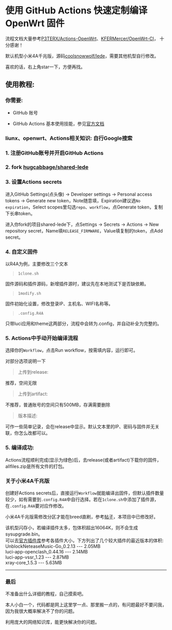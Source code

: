# 使用 GitHub Actions 快速定制编译 OpenWrt 固件

流程文档大量参考[P3TERX/Actions-OpenWrt](https://github.com/P3TERX/Actions-OpenWrt)、[KFERMercer/OpenWrt-CI](https://github.com/KFERMercer/OpenWrt-CI)，
十分感谢！

默认机型小米4A千兆版，源码[coolsnowwolf/lede](https://github.com/coolsnowwolf/lede)，需要其他机型自行修改。

喜欢的话，右上角star一下，方便再找。

## 使用教程:

### 你需要:

- GitHub 账号

- GitHub Actions 基本使用技能，参见[官方文档](https://docs.github.com/cn/actions)

### liunx、openwrt、Actions相关知识: 自行Google搜索 

### 1. 注册GitHub账号并开启GitHub Actions

### 2. fork [hugcabbage/shared-lede](https://github.com/hugcabbage/shared-lede)

### 3. 设置Actions secrets

进入GitHub Settings(点头像) → Developer settings → Personal access tokens → Generate new token，Note随意填，Expiration建议选`No expiration`，Select scopes里勾选`repo`、`workflow`，点Generate token，复制下长串token。

进入你fork的项目shared-lede下，点Settings → Secrets → Actions → New repository secret，Name填`RELEASE_FIRMWARE`，Value填复制的token，点Add secret。

### 4. 自定义固件

以R4A为例，主要修改三个文本

> `1clone.sh`

固件源码和插件源码，新增插件源时，建议先在本地测试下是否缺依赖。

> `1modify.sh`

固件初始化设置，修改登录IP、主机名、WIFI名称等。

> `.config.R4A`

只带luci应用和theme这两部分，流程中会转为.config，并自动补全为完整的。

### 5. Actions中手动开始编译流程

选择你的`Workflow`，点击Run workflow，按需填内容，运行即可。

对部分选项说明一下

> 上传到release: 

推荐，空间无限

> 上传到artifact: 

不推荐，普通账号的空间只有500MB，存满需要删除

> 版本描述: 

可作一些简单记录，会在release中显示。默认文本里的IP、密码与固件并无关联，你怎么改都可以。

### 5. 编译成功:

Actions流程顺利完成(显示为绿色)后，去release(或者artifact)下载你的固件，allfiles.zip是所有文件的打包。

### 关于小米4A千兆版

创建好Actions secrets后，直接运行`Workflow`就能编译出固件，但默认插件数量较少，如有需要到`.config.R4A`中自行选择。若在`1clone.sh`中添加了插件源，在`.config.R4A`要对应作修改。

小米4A千兆版需修改分区才能在breed直刷，参考[帖子](https://www.right.com.cn/forum/thread-4052254-1-1.html)，本项目中已修改好。

该机型闪存小，若编译插件太多，包体积超出16064K，则不会生成sysupgrade.bin。<br/>
可以去[官方插件库](https://downloads.openwrt.org/snapshots/packages/mips_24kc/packages/)参考各插件大小，下方列出了几个较大插件的最近版本的体积:<br/>
UnblockNeteaseMusic-Go_0.2.13 --- 2.05MB<br/>
luci-app-openclash_0.44.16 --- 2.14MB<br/>
luci-app-vssr_1.23 --- 2.87MB<br/>
xray-core_1.5.3 --- 5.63MB<br/>

---

### 最后

不准备出什么详细的教程，自己摸索吧。

本人小白一个，代码都是网上这里学一点、那里搬一点的，有问题最好不要问我，因为我很大概率解决不了你的问题。

利用庞大的网络知识库，能更快解决你的问题。

